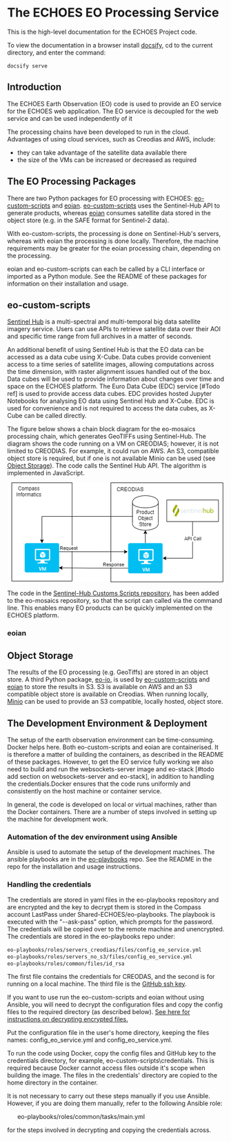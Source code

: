 # The ECHOES EO Processing Service

This is the high-level documentation for the ECHOES Project code.  

To view the documentation in a browser install [docsify](https://docsify.js.org/), cd to the current directory, 
and enter the command: 
    
    docsify serve


## Introduction

The ECHOES Earth Observation (EO) code is used to provide an EO service for the ECHOES web application. The EO service
is decoupled for the web service and can be used independently of it

The processing chains have been developed to run in the cloud. Advantages of using cloud services, such as Creodias and
AWS, include:

* they can take advantage of the satellite data available there
* the size of the VMs can be increased or decreased as required

## The EO Processing Packages

There are two Python packages for EO processing with
ECHOES: [eo-custom-scripts](https://github.com/ECHOESProj/eo-custom-scripts)
and [eoian](https://github.com/ECHOESProj/eoian]). [eo-custom-scripts](https://github.com/ECHOESProj/eo-custom-scripts)
uses the Sentinel-Hub API to generate products, whereas [eoian](https://github.com/ECHOESProj/eoian]) consumes satellite
data stored in the object store (e.g. in the SAFE format for Sentinel-2 data).

With eo-custom-scripts, the processing is done on Sentinel-Hub's servers, whereas with eoian the processing is done
locally. Therefore, the machine requirements may be greater for the eoian processing chain, depending on the processing.

eoian and eo-custom-scripts can each be called by a CLI interface or imported as a Python module. See the README of
these packages for information on their installation and usage.

## eo-custom-scripts

[Sentinel Hub](https://www.sentinel-hub.com/) is a multi-spectral and multi-temporal big data satellite imagery service.
Users can use APIs to retrieve satellite data over their AOI and specific time range from full archives in a matter of
seconds.

An additional benefit of using Sentinel Hub is that the EO data can be accessed as a data cube using X-Cube. Data cubes
provide convenient access to a time series of satellite images, allowing computations across the time dimension, with
raster alignment issues handled out of the box. Data cubes will be used to provide information about changes over time
and space on the ECHOES platform. The Euro Data Cube (EDC) service [#Todo ref] is used to provide access data cubes. EDC
provides hosted Jupyter Notebooks for analysing EO data using Sentinel Hub and X-Cube. EDC is used for convenience and
is not required to access the data cubes, as X-Cube can be called directly.

The figure below shows a chain block diagram for the eo-mosaics processing chain, which generates GeoTIFFs using
Sentinel-Hub. The diagram shows the code running on a VM on CREODIAS; however, it is not limited to CREODIAS. For
example, it could run on AWS. An S3, compatible object store is required, but if one is not available Minio can be
used (see [Object Storage](#object-storage)). The code calls the Sentinel Hub API. The algorithm is implemented in
JavaScript.

![eo-custom-scripts block diagram](images/eo-custom-scripts-block-diagram.png)


The code in the [Sentinel-Hub Customs Scripts repository](https://github.com/sentinel-hub/custom-scripts), has been added
to the eo-mosaics repository, so that the script can called via the command line. This enables many EO products can be
quickly implemented on the ECHOES platform.

### eoian

## Object Storage

The results of the EO processing (e.g. GeoTiffs) are stored in an object store. A third Python
package, [eo-io](https://github.com/ECHOESProj/eo-io), is used
by [eo-custom-scripts](https://github.com/ECHOESProj/eo-custom-scripts)
and [eoian](https://github.com/ECHOESProj/eoian]) to store the results in S3. S3 is available on AWS and an S3
compatible object store is available on Creodias. When running locally, [Minio](https://min.io/) can be used to provide
an S3 compatible, locally hosted, object store.

## The Development Environment & Deployment

The setup of the earth observation environment can be time-consuming. Docker helps here. Both eo-custom-scripts and
eoian are containerised. It is therefore a matter of building the containers, as described in the README of these
packages. However, to get the EO service fully working we also need to build and run the websockets-server image and
eo-stack [#todo add section on websockets-server and eo-stack], in addition to handling the credentials.Docker ensures
that the code runs uniformly and consistently on the host machine or container service.

In general, the code is developed on local or virtual machines, rather than the Docker containers. There are a number of
steps involved in setting up the machine for development work.

### Automation of the dev environment using Ansible

Ansible is used to automate the setup of the development machines. 
The ansible playbooks are in the [eo-playbooks](https://github.com/ECHOESProj/eo-playbooks) repo.
See the README in the repo for the installation and usage instructions.

### Handling the credentials

The credentials are stored in yaml files in the eo-playbooks repository
and are encrypted and the key to decrypt them is stored in
the Compass account LastPass under Shared-ECHOES/eo-playbooks. 
The playbook is executed with the "--ask-pass" option, which prompts for the
password. 
The credentials will be copied over to the remote machine and unencrypted.
The credentials are stored in the eo-playbooks repo under:

    eo-playbooks/roles/servers_creodias/files/config_eo_service.yml
    eo-playbooks/roles/servers_no_s3/files/config_eo_service.yml
    eo-playbooks/roles/common/files/id_rsa

The first file contains the credentials for CREODAS, and the second is for running on a local machine. 
The third file is the 
[GitHub ssh key](https://docs.github.com/en/authentication/connecting-to-github-with-ssh/generating-a-new-ssh-key-and-adding-it-to-the-ssh-agent).

If you want to use run the eo-custom-scripts and eoian without using Ansible, you will
need to decrypt the configuration files and copy the config files to the required directory (as described below).
[See here for instructions on decrypting encrypted files.](https://docs.ansible.com/ansible/latest/user_guide/vault.html#decrypting-encrypted-files)

Put the configuration file in the user's home directory, keeping the files names: config_eo_service.yml and config_eo_service.yml.

To run the code using Docker, copy the config files and GitHub key to the credentials directory,
for example, eo-custom-scripts\credentials. 
This is required because Docker cannot access files outside it's scope when building the image. 
The files in the credentials' directory are copied to the home directory in the container.

It is not necessary to carry out these steps manually if you use Ansible. 
However, if you are doing them manually, refer to the following Ansible role:

&nbsp;&nbsp;&nbsp;&nbsp;&nbsp;&nbsp;eo-playbooks/roles/common/tasks/main.yml

for the steps involved in decrypting and copying the credentials across.
